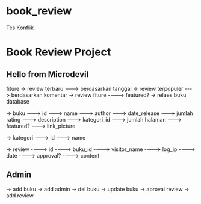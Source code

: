 book_review
===========

Tes Konflik
# Book Review Project

## Hello from Microdevil

fiture
-> review terbaru
---> berdasarkan tanggal
-> review terpopuler
---> berdasarkan komentar
-> review fiture
----> featured?
-> relaes buku
database

-> buku
---> id
---> name
---> author
---> date_release
---> jumlah rating
---> description
---> kategori_id
---> jumlah halaman
---> featured?
---> link_picture


-> kategori
---> id
---> name

-> review
----> id
----> buku_id
----> visitor_name
----> log_ip
----> date
----> approval?
----> content

## Admin
-> add buku
-> add admin
-> del buku
-> update buku
-> aproval review
-> add review
